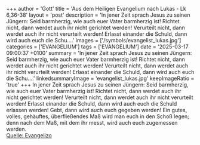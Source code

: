 +++
author = 'Gott'
title = 'Aus dem Heiligen Evangelium nach Lukas - Lk 6,36-38'
layout = 'post'
description = 'In jener Zeit sprach Jesus zu seinen Jüngern: Seid barmherzig, wie auch euer Vater barmherzig ist! Richtet nicht, dann werdet auch ihr nicht gerichtet werden! Verurteilt nicht, dann werdet auch ihr nicht verurteilt werden! Erlasst einander die Schuld, dann wird auch euch die Schu....'
images = ['/symbols/evangelist_lukas.jpg']
categories = ['EVANGELIUM']
tags = ['EVANGELIUM']
date = '2025-03-17 09:00:37 +0100'
summary = 'In jener Zeit sprach Jesus zu seinen Jüngern: Seid barmherzig, wie auch euer Vater barmherzig ist! Richtet nicht, dann werdet auch ihr nicht gerichtet werden! Verurteilt nicht, dann werdet auch ihr nicht verurteilt werden! Erlasst einander die Schuld, dann wird auch euch die Schu....'
linkedsummaryImage = 'evangelist_lukas.jpg'
keepImageRatio = 'true'
+++
In jener Zeit sprach Jesus zu seinen Jüngern: Seid barmherzig, wie auch euer Vater barmherzig ist!
Richtet nicht, dann werdet auch ihr nicht gerichtet werden! Verurteilt nicht, dann werdet auch ihr nicht verurteilt werden! Erlasst einander die Schuld, dann wird auch euch die Schuld erlassen werden!
Gebt, dann wird auch euch gegeben werden! Ein gutes, volles, gehäuftes, überfließendes Maß wird man euch in den Schoß legen; denn nach dem Maß, mit dem ihr messt, wird auch euch zugemessen werden.<!--more--><br> [Quelle: Evangelizo](https://evangeliumtagfuertag.org/DE/gospel)